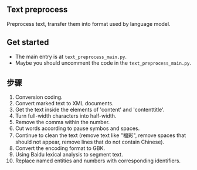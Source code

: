 ## Text preprocess
Preprocess text, transfer them into format used by language model.

## Get started
- The main entry is at `text_preprocess_main.py`.
- Maybe you should uncomment the code in the `text_preprocess_main.py`.

## 步骤
1. Conversion coding.
2. Convert marked text to XML documents.
3. Get the text inside the elements of 'content' and 'contenttitle'.
4. Turn full-width characters into half-width.
5. Remove the comma within the number.
6. Cut words according to pause symbos and spaces.
7. Continue to clean the text (remove text like "福彩", remove spaces that should not appear, remove lines that do not contain Chinese).
8. Convert the encoding format to GBK.
9. Using Baidu lexical analysis to segment text.
10. Replace named entities and numbers with corresponding identifiers.
